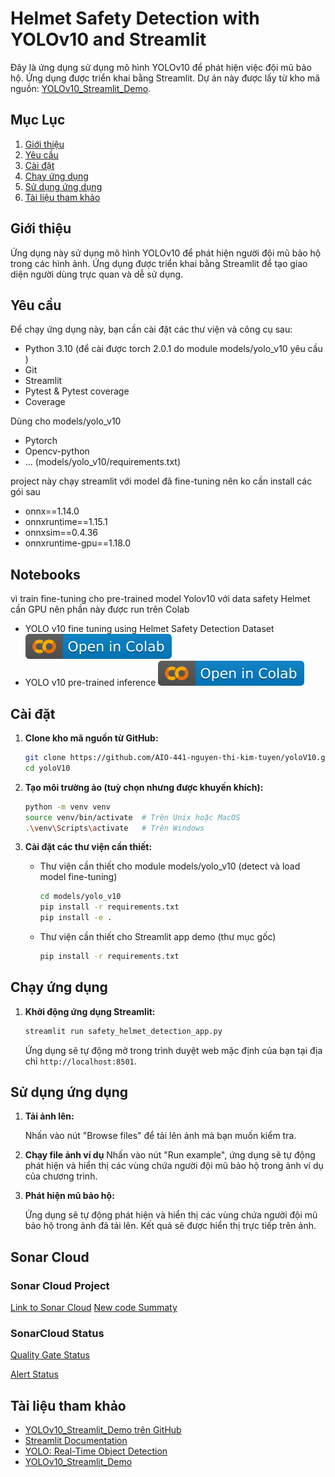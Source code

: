 # Helmet Safety Detection with YOLOv10 and Streamlit

Đây là ứng dụng sử dụng mô hình YOLOv10 để phát hiện việc đội mũ bảo hộ. Ứng dụng được triển khai bằng Streamlit. Dự án này được lấy từ kho mã nguồn: [YOLOv10_Streamlit_Demo](https://github.com/wjnwjn59/YOLOv10_Streamlit_Demo).

## Mục Lục

1. [Giới thiệu](#giới-thiệu)
2. [Yêu cầu](#yêu-cầu)
3. [Cài đặt](#cài-đặt)
4. [Chạy ứng dụng](#chạy-ứng-dụng)
5. [Sử dụng ứng dụng](#sử-dụng-ứng-dụng)
6. [Tài liệu tham khảo](#tài-liệu-tham-khảo)

## Giới thiệu

Ứng dụng này sử dụng mô hình YOLOv10 để phát hiện người đội mũ bảo hộ trong các hình ảnh. Ứng dụng được triển khai bằng Streamlit để tạo giao diện người dùng trực quan và dễ sử dụng.

## Yêu cầu

Để chạy ứng dụng này, bạn cần cài đặt các thư viện và công cụ sau:

- Python 3.10 (để cài được torch 2.0.1 do module models/yolo_v10 yêu cầu )
- Git
- Streamlit  
- Pytest & Pytest coverage
- Coverage
  
Dùng cho models/yolo_v10 
- Pytorch 
- Opencv-python
- ... (models/yolo_v10/requirements.txt)

project này chạy streamlit với model đã fine-tuning nên ko cần install các gói sau 
- onnx==1.14.0
- onnxruntime==1.15.1
- onnxsim==0.4.36
- onnxruntime-gpu==1.18.0

## Notebooks

vì train fine-tuning cho pre-trained model Yolov10 với data safety Helmet cần GPU nên phần này được run trên Colab
- YOLO v10 fine tuning using Helmet Safety Detection Dataset [<img src="images/colab-badge.svg">](https://colab.research.google.com/drive/1VskXvvN4A5aQ-H8GqCcu8kmGnMriAU_K?usp=sharing)
- YOLO v10 pre-trained inference [<img src="images/colab-badge.svg">](https://colab.research.google.com/drive/16h6HfIZhQQA5rrdUrkNorEJwA9SYKoAX?usp=sharing)


## Cài đặt

1. **Clone kho mã nguồn từ GitHub:**

    ```bash
    git clone https://github.com/AIO-441-nguyen-thi-kim-tuyen/yoloV10.git
    cd yoloV10
    ```

2. **Tạo môi trường ảo (tuỳ chọn nhưng được khuyến khích):**

    ```bash
    python -m venv venv
    source venv/bin/activate  # Trên Unix hoặc MacOS
    .\venv\Scripts\activate   # Trên Windows
    ```

3. **Cài đặt các thư viện cần thiết:**
   - Thư viện cần thiết cho module models/yolo_v10 (detect và load model fine-tuning)
        ```bash
        cd models/yolo_v10
        pip install -r requirements.txt
        pip install -e .
        ```
   - Thư viện cần thiết cho Streamlit app demo (thư mục gốc)

       ```bash
       pip install -r requirements.txt
       ```

## Chạy ứng dụng

1. **Khởi động ứng dụng Streamlit:**

    ```bash
    streamlit run safety_helmet_detection_app.py
    ```

    Ứng dụng sẽ tự động mở trong trình duyệt web mặc định của bạn tại địa chỉ `http://localhost:8501`.

## Sử dụng ứng dụng

1. **Tải ảnh lên:**

    Nhấn vào nút "Browse files" để tải lên ảnh mà bạn muốn kiểm tra.

2. **Chạy file ảnh ví dụ**
    Nhấn vào nút "Run example", ứng dụng sẽ tự động phát hiện và hiển thị các vùng chứa người đội mũ bảo hộ trong ảnh ví dụ của chương trình.

4. **Phát hiện mũ bảo hộ:**

    Ứng dụng sẽ tự động phát hiện và hiển thị các vùng chứa người đội mũ bảo hộ trong ảnh đã tải lên. Kết quả sẽ được hiển thị trực tiếp trên ảnh.

## Sonar Cloud 
### Sonar Cloud Project
[Link to Sonar Cloud](https://sonarcloud.io/project/configuration?id=AIO-441-nguyen-thi-kim-tuyen_yoloV10)
[New code Summaty]((https://sonarcloud.io/summary/new_code?id=AIO-441-nguyen-thi-kim-tuyen_yoloV10))
### SonarCloud Status

[Quality Gate Status](https://sonarcloud.io/api/project_badges/measure?project=AIO-441-nguyen-thi-kim-tuyen_yoloV10&metric=alert_status)

[Alert Status](https://sonarcloud.io/api/project_badges/measure?project=AIO-441-nguyen-thi-kim-tuyen_yoloV10&metric=alert_status)

## Tài liệu tham khảo

- [YOLOv10_Streamlit_Demo trên GitHub](https://github.com/wjnwjn59/YOLOv10_Streamlit_Demo)
- [Streamlit Documentation](https://docs.streamlit.io/)
- [YOLO: Real-Time Object Detection](https://pjreddie.com/darknet/yolo/)
- [YOLOv10_Streamlit_Demo](https://github.com/wjnwjn59/YOLOv10_Streamlit_Demo)

